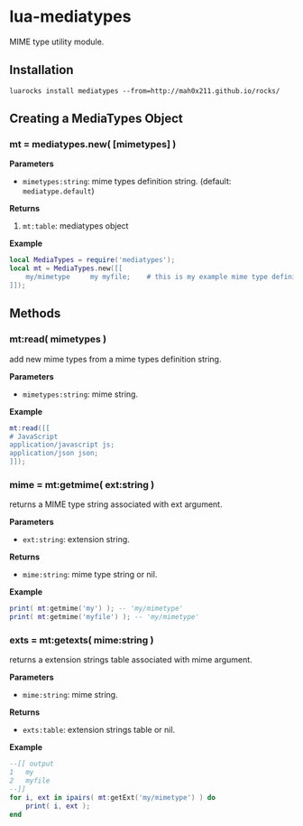 lua-mediatypes
==

MIME type utility module.

## Installation

```
luarocks install mediatypes --from=http://mah0x211.github.io/rocks/
```

## Creating a MediaTypes Object

### mt = mediatypes.new( [mimetypes] )


**Parameters**

- `mimetypes:string`: mime types definition string. (default: `mediatype.default`)

**Returns**

1. `mt:table`: mediatypes object

**Example**

```lua
local MediaTypes = require('mediatypes');
local mt = MediaTypes.new([[
    my/mimetype     my myfile;    # this is my example mime type definition
]]);
```


## Methods

### mt:read( mimetypes )

add new mime types from a mime types definition string.

**Parameters**

- `mimetypes:string`: mime string.


**Example**

```lua
mt:read([[
# JavaScript
application/javascript js;
application/json json;
]]);
```


### mime = mt:getmime( ext:string )

returns a MIME type string associated with ext argument.

**Parameters**

- `ext:string`: extension string.

**Returns**

- `mime:string`: mime type string or nil.

**Example**

```lua
print( mt:getmime('my') ); -- 'my/mimetype'
print( mt:getmime('myfile') ); -- 'my/mimetype'
```

### exts = mt:getexts( mime:string )

returns a extension strings table associated with mime argument.

**Parameters**

- `mime:string`: mime string.

**Returns**

- `exts:table`: extension strings table or nil.

**Example**

```lua
--[[ output
1	my
2	myfile
--]]
for i, ext in ipairs( mt:getExt('my/mimetype') ) do
    print( i, ext );
end
```
